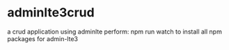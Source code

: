 # adminlte3crud
a crud application using adminlte
perform: npm run watch
to install all npm packages for admin-lte3
